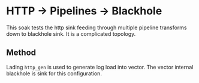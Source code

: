 # HTTP -> Pipelines -> Blackhole

This soak tests the http sink feeding through multiple pipeline transforms down
to blackhole sink. It is a complicated topology.

## Method

Lading `http_gen` is used to generate log load into vector. The vector internal
blackhole is sink for this configuration.
